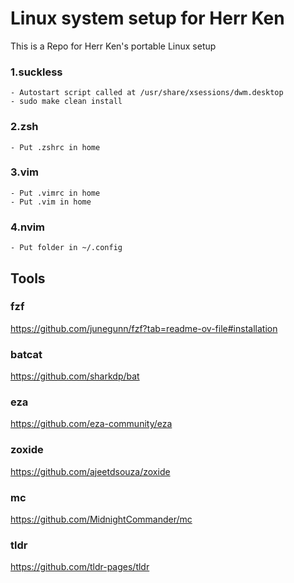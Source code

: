 # Linux system setup for Herr Ken

This is a Repo for Herr Ken's portable Linux setup 


### 1.suckless
	- Autostart script called at /usr/share/xsessions/dwm.desktop
	- sudo make clean install

### 2.zsh
	- Put .zshrc in home
### 3.vim
	- Put .vimrc in home
	- Put .vim in home
### 4.nvim
	- Put folder in ~/.config

## Tools 

### fzf
https://github.com/junegunn/fzf?tab=readme-ov-file#installation

### batcat
https://github.com/sharkdp/bat

### eza
https://github.com/eza-community/eza

### zoxide
https://github.com/ajeetdsouza/zoxide

### mc
https://github.com/MidnightCommander/mc

### tldr
https://github.com/tldr-pages/tldr

